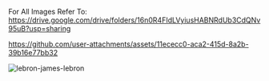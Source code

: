 For All Images Refer To: https://drive.google.com/drive/folders/16n0R4FIdLVyiusHABNRdUb3CdQNv95uB?usp=sharing


https://github.com/user-attachments/assets/11ececc0-aca2-415d-8a2b-39b16e77bb32

![lebron-james-lebron](https://github.com/user-attachments/assets/5073d3cb-1483-4730-959a-b798ecbe6b22)
